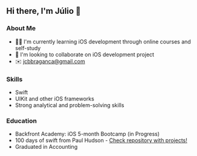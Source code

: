 ## Hi there, I'm Júlio 👋

### About Me
- :man_student: I'm currently learning iOS development through online courses and self-study
- 👯 I'm looking to collaborate on iOS development project
- :envelope: <a href="jcbbraganca@gmail.com" target="_blank">jcbbraganca@gmail.com</a>

### Skills
- Swift
- UIKit and other iOS frameworks
- Strong analytical and problem-solving skills

### Education
- Backfront Academy: iOS 5-month Bootcamp (in Progress)
- 100 days of swift from Paul Hudson - [Check repository with projects!](https://github.com/juliobraganca/100-days-of-swift)
- Graduated in Accounting
